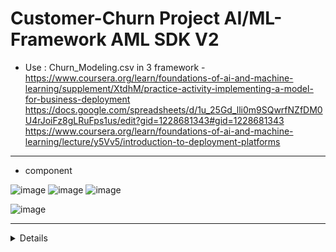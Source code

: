 # Customer-Churn Project AI/ML- Framework AML SDK V2
- Use : Churn_Modeling.csv
in 3 framework - https://www.coursera.org/learn/foundations-of-ai-and-machine-learning/supplement/XtdhM/practice-activity-implementing-a-model-for-business-deployment
https://docs.google.com/spreadsheets/d/1u_25Gd_lli0m9SQwrfNZfDM0U4rJoiFz8gLRuFps1us/edit?gid=1228681343#gid=1228681343
https://www.coursera.org/learn/foundations-of-ai-and-machine-learning/lecture/y5Vv5/introduction-to-deployment-platforms

-------------------------------------------------------------------------------------------------------------------------
- component

![image](https://github.com/user-attachments/assets/950f88ac-b0d4-42ca-932a-7e6430638bdf)
![image](https://github.com/user-attachments/assets/04553556-c10f-41fe-a96f-2bf6d51b97bb)
![image](https://github.com/user-attachments/assets/cfe8d3b4-a3b6-47ab-85a0-abee60d25bd4)

![image](https://github.com/user-attachments/assets/360f2be0-2478-4f2b-baec-223c89947924)






























--------------------------------------------------------------------------------------------------------------------------------------
<details>
  


- pipeline -
- Model development
  - - framework choice - the ability of framework to scale with project demands
  - - Model lifecycle
- deployment platform - AKS (Containerized application)- ACI - on cloud scalability: autoscaling, secure your model and integrate with other systems(DB, API, WServices), performance: speed - Powerful Solution
  - - Azure service - would you use to deploy an ML model as a web service that can be accessed by other applications via HTTP requests
- Maintain: App Insights and Monitor (Data Drift) - Continuous monitoring helps ensure the model remains accurate and effective, allowing for timely adjustments if performance issues arise.

  * AutoML - automatically select and tunes best performing model

  - Data access - API, Webscraping, DB, sensor, IoT git, link, external, open source
  
      *  RAG enables AI to retrieve fresh (real-time), relevant data from external sources, enhancing the generated content’s accuracy and relevance.
      *  https://www.coursera.org/learn/foundations-of-ai-and-machine-learning/supplement/AMEqp/comparison-of-data-sources-for-rag-and-traditional-ml-pipelines

 - The main purpose of data encryption is to safeguard sensitive data from unauthorized access, ensuring privacy and security.RBAC is a widely used method for managing user access to sensitive data based on their roles within the organization.
 - Data Management
  - - Data quality -To improve the accuracy and reliability of the AI models
   -- Data governance ensures responsible usage of data, compliance with regulations, and overall data quality throughout its life cycle.
   -- https://www.coursera.org/learn/foundations-of-ai-and-machine-learning/supplement/Nu3A7/practice-activity-auditing-ml-code-for-security-vulnerabilities
   -- https://www.coursera.org/learn/foundations-of-ai-and-machine-learning/supplement/Nu3A7/practice-activity-auditing-ml-code-for-security-vulnerabilities

- ML framework
  * Tensorflow, Pytorch, Keras, Scikit-learn, Apache Spark MLlib, Azure ML SDK
  * Define - Model Type : deep learning task - tensflow/pytorch - large scale - GPU/TPU - cloud - edge
            -- classical ml algorithm - DT, SVM - small/medium - CPU - sk-learn
    
- Azure
    - https://www.coursera.org/learn/foundations-of-ai-and-machine-learning/supplement/qJvih/selecting-the-right-model-deployment-strategy-in-microsoft-azure
 
- Pretrained LLM Model -  Pretrained LLMs can be fine-tuned for customer service tasks, allowing them to understand and respond to queries quickly and accurately, leading to improved customer satisfaction.
    -- T5 - analyze
    -- gpt n bert

- Implementing Models - prep, deploy, monitor - https://www.coursera.org/learn/foundations-of-ai-and-machine-learning/supplement/mwEGm/introduction-to-implementing-models




</details>
